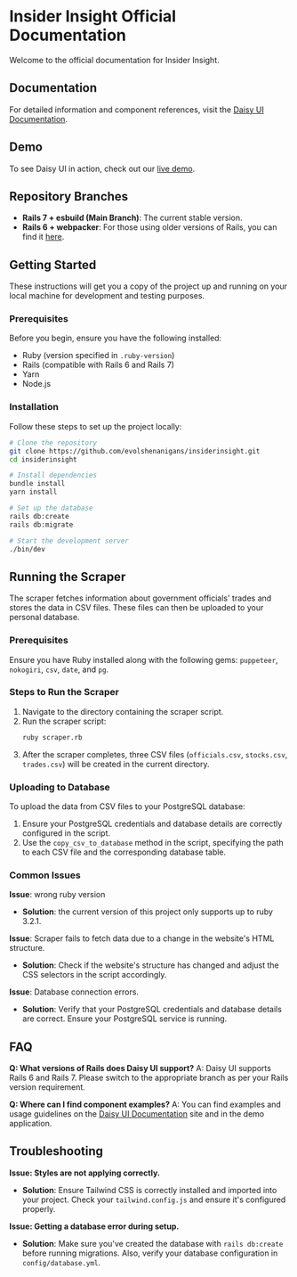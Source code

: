 # Insider Insight Official Documentation

Welcome to the official documentation for Insider Insight.

## Documentation

For detailed information and component references, visit the [Daisy UI Documentation](https://daisyui.com/).

## Demo

To see Daisy UI in action, check out our [live demo](https://insiderinsight.onrender.com/).

## Repository Branches

- **Rails 7 + esbuild (Main Branch)**: The current stable version.
- **Rails 6 + webpacker**: For those using older versions of Rails, you can find it [here](https://github.com/mkhairi/rails-daisyui-starter/tree/rails6).

## Getting Started

These instructions will get you a copy of the project up and running on your local machine for development and testing purposes.

### Prerequisites

Before you begin, ensure you have the following installed:
- Ruby (version specified in `.ruby-version`)
- Rails (compatible with Rails 6 and Rails 7)
- Yarn
- Node.js

### Installation

Follow these steps to set up the project locally:

```sh
# Clone the repository
git clone https://github.com/evolshenanigans/insiderinsight.git
cd insiderinsight

# Install dependencies
bundle install
yarn install

# Set up the database
rails db:create
rails db:migrate

# Start the development server
./bin/dev
```

## Running the Scraper

The scraper fetches information about government officials' trades and stores the data in CSV files. These files can then be uploaded to your personal database.

### Prerequisites

Ensure you have Ruby installed along with the following gems: `puppeteer`, `nokogiri`, `csv`, `date`, and `pg`.

### Steps to Run the Scraper

1. Navigate to the directory containing the scraper script.
2. Run the scraper script:
   ```sh
   ruby scraper.rb
   ```
3. After the scraper completes, three CSV files (`officials.csv`, `stocks.csv`, `trades.csv`) will be created in the current directory.

### Uploading to Database

To upload the data from CSV files to your PostgreSQL database:

1. Ensure your PostgreSQL credentials and database details are correctly configured in the script.
2. Use the `copy_csv_to_database` method in the script, specifying the path to each CSV file and the corresponding database table.

### Common Issues


**Issue**: wrong ruby version
- **Solution**: the current version of this project only supports up to ruby 3.2.1.

**Issue**: Scraper fails to fetch data due to a change in the website's HTML structure.
- **Solution**: Check if the website's structure has changed and adjust the CSS selectors in the script accordingly.

**Issue**: Database connection errors.
- **Solution**: Verify that your PostgreSQL credentials and database details are correct. Ensure your PostgreSQL service is running.

## FAQ

**Q: What versions of Rails does Daisy UI support?**
A: Daisy UI supports Rails 6 and Rails 7. Please switch to the appropriate branch as per your Rails version requirement.

**Q: Where can I find component examples?**
A: You can find examples and usage guidelines on the [Daisy UI Documentation](https://daisyui.com/) site and in the demo application.

## Troubleshooting

**Issue: Styles are not applying correctly.**
- **Solution**: Ensure Tailwind CSS is correctly installed and imported into your project. Check your `tailwind.config.js` and ensure it's configured properly.

**Issue: Getting a database error during setup.**
- **Solution**: Make sure you've created the database with `rails db:create` before running migrations. Also, verify your database configuration in `config/database.yml`.
